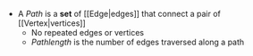 * A *Path* is a **set** of [[Edge|edges]] that connect a pair of [[Vertex|vertices]]
	* No repeated edges or vertices
	* *Pathlength* is the number of edges traversed along a path